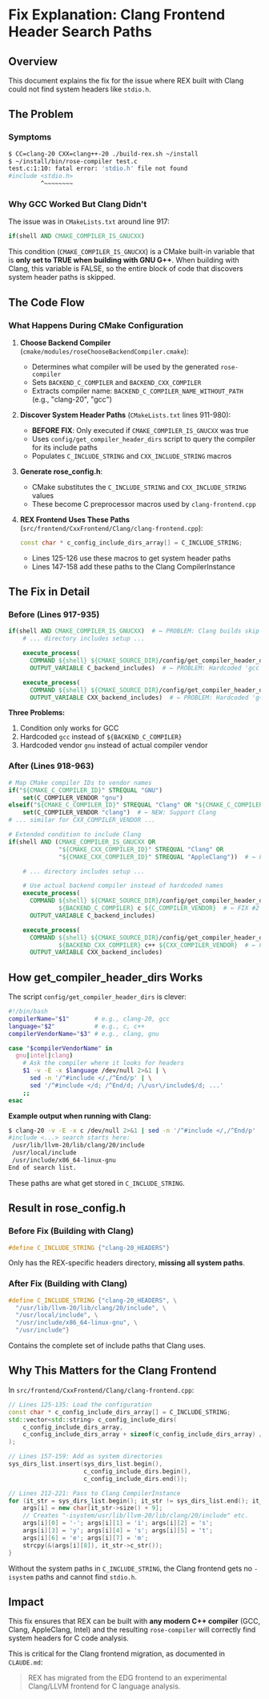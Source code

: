 # Fix Explanation: Clang Frontend Header Search Paths

## Overview

This document explains the fix for the issue where REX built with Clang could not find system headers like `stdio.h`.

## The Problem

### Symptoms
```bash
$ CC=clang-20 CXX=clang++-20 ./build-rex.sh ~/install
$ ~/install/bin/rose-compiler test.c
test.c:1:10: fatal error: 'stdio.h' file not found
#include <stdio.h>
         ^~~~~~~~~
```

### Why GCC Worked But Clang Didn't

The issue was in `CMakeLists.txt` around line 917:

```cmake
if(shell AND CMAKE_COMPILER_IS_GNUCXX)
```

This condition (`CMAKE_COMPILER_IS_GNUCXX`) is a CMake built-in variable that is **only set to TRUE when building with GNU G++**. When building with Clang, this variable is FALSE, so the entire block of code that discovers system header paths is skipped.

## The Code Flow

### What Happens During CMake Configuration

1. **Choose Backend Compiler** (`cmake/modules/roseChooseBackendCompiler.cmake`):
   - Determines what compiler will be used by the generated `rose-compiler`
   - Sets `BACKEND_C_COMPILER` and `BACKEND_CXX_COMPILER`
   - Extracts compiler name: `BACKEND_C_COMPILER_NAME_WITHOUT_PATH` (e.g., "clang-20", "gcc")

2. **Discover System Header Paths** (`CMakeLists.txt` lines 911-980):
   - **BEFORE FIX**: Only executed if `CMAKE_COMPILER_IS_GNUCXX` was true
   - Uses `config/get_compiler_header_dirs` script to query the compiler for its include paths
   - Populates `C_INCLUDE_STRING` and `CXX_INCLUDE_STRING` macros

3. **Generate rose_config.h**:
   - CMake substitutes the `C_INCLUDE_STRING` and `CXX_INCLUDE_STRING` values
   - These become C preprocessor macros used by `clang-frontend.cpp`

4. **REX Frontend Uses These Paths** (`src/frontend/CxxFrontend/Clang/clang-frontend.cpp`):
   ```cpp
   const char * c_config_include_dirs_array[] = C_INCLUDE_STRING;
   ```
   - Lines 125-126 use these macros to get system header paths
   - Lines 147-158 add these paths to the Clang CompilerInstance

## The Fix in Detail

### Before (Lines 917-935)

```cmake
if(shell AND CMAKE_COMPILER_IS_GNUCXX)  # ← PROBLEM: Clang builds skip this!
    # ... directory includes setup ...

    execute_process(
      COMMAND ${shell} ${CMAKE_SOURCE_DIR}/config/get_compiler_header_dirs gcc c gnu
      OUTPUT_VARIABLE C_backend_includes)  # ← PROBLEM: Hardcoded 'gcc'

    execute_process(
      COMMAND ${shell} ${CMAKE_SOURCE_DIR}/config/get_compiler_header_dirs g++ c++ gnu
      OUTPUT_VARIABLE CXX_backend_includes)  # ← PROBLEM: Hardcoded 'g++'
```

**Three Problems:**
1. Condition only works for GCC
2. Hardcoded `gcc` instead of `${BACKEND_C_COMPILER}`
3. Hardcoded vendor `gnu` instead of actual compiler vendor

### After (Lines 918-963)

```cmake
# Map CMake compiler IDs to vendor names
if("${CMAKE_C_COMPILER_ID}" STREQUAL "GNU")
    set(C_COMPILER_VENDOR "gnu")
elseif("${CMAKE_C_COMPILER_ID}" STREQUAL "Clang" OR "${CMAKE_C_COMPILER_ID}" STREQUAL "AppleClang")
    set(C_COMPILER_VENDOR "clang")  # ← NEW: Support Clang
# ... similar for CXX_COMPILER_VENDOR ...

# Extended condition to include Clang
if(shell AND (CMAKE_COMPILER_IS_GNUCXX OR
              "${CMAKE_CXX_COMPILER_ID}" STREQUAL "Clang" OR
              "${CMAKE_CXX_COMPILER_ID}" STREQUAL "AppleClang"))  # ← FIX #1

    # ... directory includes setup ...

    # Use actual backend compiler instead of hardcoded names
    execute_process(
      COMMAND ${shell} ${CMAKE_SOURCE_DIR}/config/get_compiler_header_dirs
              ${BACKEND_C_COMPILER} c ${C_COMPILER_VENDOR}  # ← FIX #2 and #3
      OUTPUT_VARIABLE C_backend_includes)

    execute_process(
      COMMAND ${shell} ${CMAKE_SOURCE_DIR}/config/get_compiler_header_dirs
              ${BACKEND_CXX_COMPILER} c++ ${CXX_COMPILER_VENDOR}  # ← FIX #2 and #3
      OUTPUT_VARIABLE CXX_backend_includes)
```

## How get_compiler_header_dirs Works

The script `config/get_compiler_header_dirs` is clever:

```bash
#!/bin/bash
compilerName="$1"       # e.g., clang-20, gcc
language="$2"           # e.g., c, c++
compilerVendorName="$3" # e.g., clang, gnu

case "$compilerVendorName" in
  gnu|intel|clang)
    # Ask the compiler where it looks for headers
    $1 -v -E -x $language /dev/null 2>&1 | \
      sed -n '/^#include </,/^End/p' | \
      sed '/^#include </d; /^End/d; /\/usr\/include$/d; ...'
    ;;
esac
```

**Example output when running with Clang:**
```bash
$ clang-20 -v -E -x c /dev/null 2>&1 | sed -n '/^#include </,/^End/p'
#include <...> search starts here:
 /usr/lib/llvm-20/lib/clang/20/include
 /usr/local/include
 /usr/include/x86_64-linux-gnu
End of search list.
```

These paths are what get stored in `C_INCLUDE_STRING`.

## Result in rose_config.h

### Before Fix (Building with Clang)
```c
#define C_INCLUDE_STRING {"clang-20_HEADERS"}
```
Only has the REX-specific headers directory, **missing all system paths**.

### After Fix (Building with Clang)
```c
#define C_INCLUDE_STRING {"clang-20_HEADERS", \
  "/usr/lib/llvm-20/lib/clang/20/include", \
  "/usr/local/include", \
  "/usr/include/x86_64-linux-gnu", \
  "/usr/include"}
```
Contains the complete set of include paths that Clang uses.

## Why This Matters for the Clang Frontend

In `src/frontend/CxxFrontend/Clang/clang-frontend.cpp`:

```cpp
// Lines 125-135: Load the configuration
const char * c_config_include_dirs_array[] = C_INCLUDE_STRING;
std::vector<std::string> c_config_include_dirs(
    c_config_include_dirs_array,
    c_config_include_dirs_array + sizeof(c_config_include_dirs_array) / sizeof(const char*)
);

// Lines 157-159: Add as system directories
sys_dirs_list.insert(sys_dirs_list.begin(),
                     c_config_include_dirs.begin(),
                     c_config_include_dirs.end());

// Lines 212-221: Pass to Clang CompilerInstance
for (it_str = sys_dirs_list.begin(); it_str != sys_dirs_list.end(); it_str++) {
    args[i] = new char[it_str->size() + 9];
    // Creates "-isystem/usr/lib/llvm-20/lib/clang/20/include" etc.
    args[i][0] = '-'; args[i][1] = 'i'; args[i][2] = 's';
    args[i][3] = 'y'; args[i][4] = 's'; args[i][5] = 't';
    args[i][6] = 'e'; args[i][7] = 'm';
    strcpy(&(args[i][8]), it_str->c_str());
}
```

Without the system paths in `C_INCLUDE_STRING`, the Clang frontend gets no `-isystem` paths and cannot find `stdio.h`.

## Impact

This fix ensures that REX can be built with **any modern C++ compiler** (GCC, Clang, AppleClang, Intel) and the resulting `rose-compiler` will correctly find system headers for C code analysis.

This is critical for the Clang frontend migration, as documented in `CLAUDE.md`:
> REX has migrated from the EDG frontend to an experimental Clang/LLVM frontend for C language analysis.

